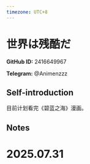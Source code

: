 ```yaml
---
timezone: UTC+8
---
```


# 世界は残酷だ

**GitHub ID:** 2416649967

**Telegram:** @Animenzzz

## Self-introduction

目前计划看完《碧蓝之海》漫画。

## Notes

<!-- Content_START -->

# 2025.07.31


<!-- Content_END -->
